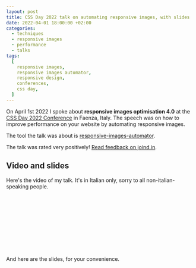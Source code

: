 ```yaml
---
layout: post
title: CSS Day 2022 talk on automating responsive images, with slides
date: 2022-04-01 18:00:00 +02:00
categories:
  - techniques
  - responsive images
  - performance
  - talks
tags:
  [
    responsive images,
    responsive images automator,
    responsive design,
    conferences,
    css day,
  ]
---
```


On April 1st 2022 I spoke about **responsive images optimisation 4.0** at the [CSS Day 2022 Conference](https://2022.cssday.it) in Faenza, Italy. The speech was on how to improve performance on your website by automating responsive images.

The tool the talk was about is [responsive-images-automator](https://github.com/verlok/responsive-images-automator).

The talk was rated very positively! [Read feedback on joind.in](https://joind.in/event/cssday-2022/-ottimizzazione-immagini-40-a-data-driven--test-driven-approach).

## Video and slides

Here's the video of my talk. It's in Italian only, sorry to all non-italian-speaking people.

<div class="videoWrapper">
  <iframe class="lazy" width="100%" height="auto" data-src="https://www.youtube.com/embed/8D4skk17BGI" title="" frameborder="0" allow="accelerometer; autoplay; clipboard-write; encrypted-media; gyroscope; picture-in-picture" allowfullscreen></iframe>
</div>

And here are the slides, for your convenience.

<div class="slideshareWrapper">
    <iframe class="lazy" data-src="https://www.slideshare.net/slideshow/embed_code/key/f0UQZznjoJ5Yvs?hostedIn=slideshare&page=upload" width="100%" height="autp" frameborder="0" marginwidth="0" marginheight="0" scrolling="no"></iframe>
</div>
